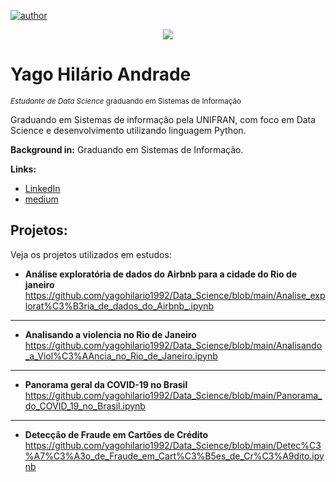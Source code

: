 [![author](https://img.shields.io/badge/linkedin-yago-blue.svg)](https://www.linkedin.com/in/yago-hil%C3%A1rio-8815441a6/) 

<p align="center">
  <img src="Yago Hilário Andrade.png" >
</p>

# Yago Hilário Andrade
<sub>*Estudante de Data Science* graduando em Sistemas de Informação</sub>

Graduando em Sistemas de informação pela UNIFRAN, com foco em Data Science e desenvolvimento utilizando linguagem Python. 

**Background in:** Graduando em Sistemas de Informação.

**Links:**
* [LinkedIn](https://www.linkedin.com/in/yago-hil%C3%A1rio-8815441a6/)
* [medium](https://yago-andrade-hilario.medium.com/)


## Projetos:
Veja os projetos utilizados em estudos:

* **Análise exploratória de dados do Airbnb para a cidade do Rio de janeiro** https://github.com/yagohilario1992/Data_Science/blob/main/Analise_explorat%C3%B3ria_de_dados_do_Airbnb_.ipynb

---

* **Analisando a violencia no Rio de Janeiro**
https://github.com/yagohilario1992/Data_Science/blob/main/Analisando_a_Viol%C3%AAncia_no_Rio_de_Janeiro.ipynb

---

* **Panorama geral da COVID-19 no Brasil**
https://github.com/yagohilario1992/Data_Science/blob/main/Panorama_do_COVID_19_no_Brasil.ipynb

---

* **Detecção de Fraude em Cartões de Crédito**
https://github.com/yagohilario1992/Data_Science/blob/main/Detec%C3%A7%C3%A3o_de_Fraude_em_Cart%C3%B5es_de_Cr%C3%A9dito.ipynb
